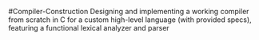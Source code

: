 #Compiler-Construction
Designing and implementing a working compiler from scratch in C for a custom high-level language (with provided specs), featuring a functional lexical analyzer and parser

